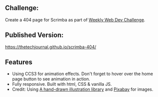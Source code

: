 ## Challenge:
Create a 404 page for Scrimba as part of [Weekly Web Dev Challenge](https://scrimba.com/learn/weeklychallenge).

## Published Version:
https://thetechjournal.github.io/scrimba-404/

## Features
- Using CCS3 for animation effects. Don't forget to hover over the home page button to see animation in action.
- Fully responsive. Built with html, CSS & vanilla JS.
- Credit: Using [A hand-drawn illustration library](https://www.openpeeps.com/) and [Pixabay](https://pixabay.com) for images.


